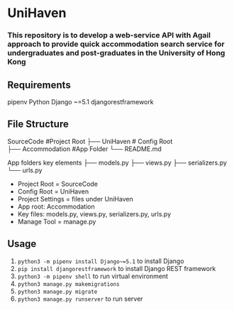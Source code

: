 # UniHaven

### This repository is to develop a web-service API with Agail approach to provide quick accommodation search service for undergraduates and post-graduates in the University of Hong Kong

## Requirements

pipenv
Python
Django ~=5.1
djangorestframework

## File Structure

SourceCode #Project Root
├── UniHaven # Config Root  
├── Accommodation #App Folder
└── README.md

App folders key elements
├── models.py
├── views.py
├── serializers.py
└── urls.py

- Project Root = SourceCode
- Config Root = UniHaven
- Project Settings = files under UniHaven
- App root: Accommodation
- Key files: models.py, views.py, serializers.py, urls.py
- Manage Tool = manage.py

## Usage

1. `python3 -m pipenv install Django~=5.1` to install Django
2. `pip install djangorestframework` to install Django REST framework
3. `python3 -m pipenv shell` to run virtual environment
4. `python3 manage.py makemigrations`
5. `python3 manage.py migrate`
6. `python3 manage.py runserver` to run server
